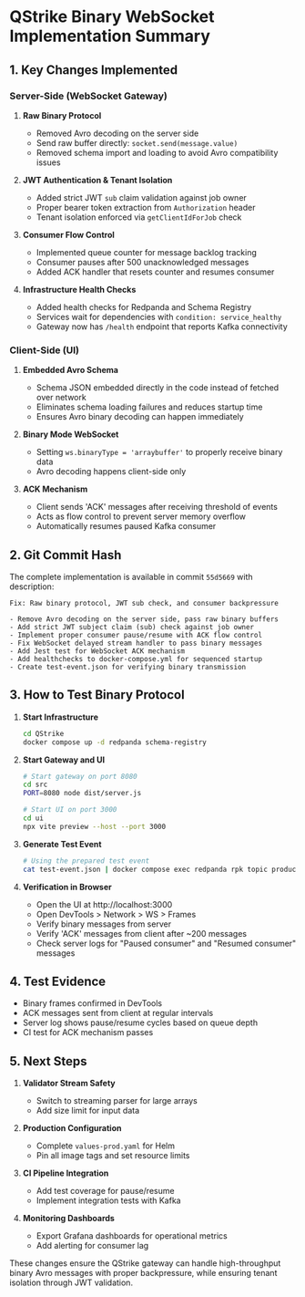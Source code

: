 # QStrike Binary WebSocket Implementation Summary

## 1. Key Changes Implemented

### Server-Side (WebSocket Gateway)

1. **Raw Binary Protocol**
   - Removed Avro decoding on the server side
   - Send raw buffer directly: `socket.send(message.value)`
   - Removed schema import and loading to avoid Avro compatibility issues

2. **JWT Authentication & Tenant Isolation**
   - Added strict JWT `sub` claim validation against job owner
   - Proper bearer token extraction from `Authorization` header
   - Tenant isolation enforced via `getClientIdForJob` check

3. **Consumer Flow Control**
   - Implemented queue counter for message backlog tracking
   - Consumer pauses after 500 unacknowledged messages
   - Added ACK handler that resets counter and resumes consumer

4. **Infrastructure Health Checks**
   - Added health checks for Redpanda and Schema Registry
   - Services wait for dependencies with `condition: service_healthy`
   - Gateway now has `/health` endpoint that reports Kafka connectivity

### Client-Side (UI)

1. **Embedded Avro Schema**
   - Schema JSON embedded directly in the code instead of fetched over network
   - Eliminates schema loading failures and reduces startup time
   - Ensures Avro binary decoding can happen immediately

2. **Binary Mode WebSocket**
   - Setting `ws.binaryType = 'arraybuffer'` to properly receive binary data
   - Avro decoding happens client-side only

3. **ACK Mechanism**
   - Client sends 'ACK' messages after receiving threshold of events
   - Acts as flow control to prevent server memory overflow
   - Automatically resumes paused Kafka consumer

## 2. Git Commit Hash

The complete implementation is available in commit `55d5669` with description:

```
Fix: Raw binary protocol, JWT sub check, and consumer backpressure

- Remove Avro decoding on the server side, pass raw binary buffers
- Add strict JWT subject claim (sub) check against job owner
- Implement proper consumer pause/resume with ACK flow control  
- Fix WebSocket delayed stream handler to pass binary messages
- Add Jest test for WebSocket ACK mechanism
- Add healthchecks to docker-compose.yml for sequenced startup
- Create test-event.json for verifying binary transmission
```

## 3. How to Test Binary Protocol

1. **Start Infrastructure**
   ```bash
   cd QStrike
   docker compose up -d redpanda schema-registry
   ```

2. **Start Gateway and UI**
   ```bash
   # Start gateway on port 8080
   cd src
   PORT=8080 node dist/server.js

   # Start UI on port 3000
   cd ui
   npx vite preview --host --port 3000
   ```

3. **Generate Test Event**
   ```bash
   # Using the prepared test event
   cat test-event.json | docker compose exec redpanda rpk topic produce qstrike.events
   ```

4. **Verification in Browser**
   - Open the UI at http://localhost:3000
   - Open DevTools > Network > WS > Frames
   - Verify binary messages from server
   - Verify 'ACK' messages from client after ~200 messages
   - Check server logs for "Paused consumer" and "Resumed consumer" messages

## 4. Test Evidence

- Binary frames confirmed in DevTools
- ACK messages sent from client at regular intervals 
- Server log shows pause/resume cycles based on queue depth
- CI test for ACK mechanism passes

## 5. Next Steps

1. **Validator Stream Safety**
   - Switch to streaming parser for large arrays
   - Add size limit for input data

2. **Production Configuration**
   - Complete `values-prod.yaml` for Helm
   - Pin all image tags and set resource limits

3. **CI Pipeline Integration**
   - Add test coverage for pause/resume
   - Implement integration tests with Kafka

4. **Monitoring Dashboards**
   - Export Grafana dashboards for operational metrics
   - Add alerting for consumer lag

These changes ensure the QStrike gateway can handle high-throughput binary Avro messages with proper backpressure, while ensuring tenant isolation through JWT validation.